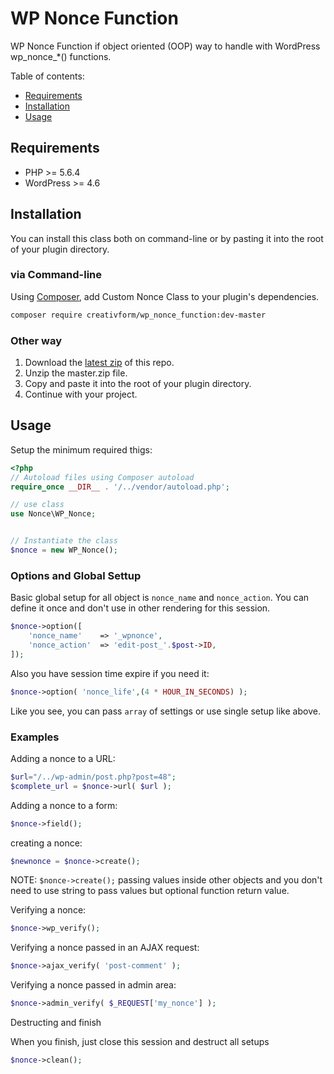 # WP Nonce Function
WP Nonce Function if object oriented (OOP) way to handle with WordPress wp_nonce_*() functions. 


Table of contents:
 * [Requirements](#requirements)
 * [Installation](#installation)
 * [Usage](#usage)

## Requirements

* PHP >= 5.6.4
* WordPress >= 4.6

## Installation

You can install this class both on command-line or by pasting it into the root of your plugin directory.

### via Command-line

Using [Composer](https://getcomposer.org/), add Custom Nonce Class to your plugin's dependencies.

```sh
composer require creativform/wp_nonce_function:dev-master
```

### Other way

1. Download the [latest zip](https://github.com/CreativForm/wp-nonce-function/archive/master.zip) of this repo.
2. Unzip the master.zip file.
3. Copy and paste it into the root of your plugin directory.
4. Continue with your project.

## Usage

Setup the minimum required thigs:

```php
<?php 
// Autoload files using Composer autoload
require_once __DIR__ . '/../vendor/autoload.php';

// use class
use Nonce\WP_Nonce;


// Instantiate the class
$nonce = new WP_Nonce();
```
### Options and Global Settup

Basic global setup for all object is `nonce_name` and `nonce_action`. You can define it once and don't use in other rendering for this session.
```php
$nonce->option([
    'nonce_name' 	=> '_wpnonce',
    'nonce_action' 	=> 'edit-post_'.$post->ID,
]);
```

Also you have session time expire if you need it:

```php
$nonce->option( 'nonce_life',(4 * HOUR_IN_SECONDS) );
```
Like you see, you can pass `array` of settings or use single setup like above.
### Examples

Adding a nonce to a URL:

```php
$url="/../wp-admin/post.php?post=48";
$complete_url = $nonce->url( $url );
```

Adding a nonce to a form:

```php
$nonce->field();
```

creating a nonce:

```php
$newnonce = $nonce->create();
```
NOTE: `$nonce->create();` passing values inside other objects and you don't need to use string to pass values but optional function return value.

Verifying a nonce:

```php
$nonce->wp_verify();
```

Verifying a nonce passed in an AJAX request:

```php
$nonce->ajax_verify( 'post-comment' );
```

Verifying a nonce passed in admin area:

```php
$nonce->admin_verify( $_REQUEST['my_nonce'] );
```

Destructing and finish

When you finish, just close this session and destruct all setups
```php
$nonce->clean();
```


